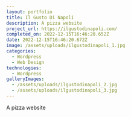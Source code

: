 ```yaml
---
layout: portfolio
title: Il Gusto Di Napoli
description: A pizza website
project_url: https://ilgustodinapoli.com/
completed_on: 2022-12-15T16:46:20.652Z
date: 2022-12-15T16:46:20.672Z
image: /assets/uploads/ilgustodinapoli_1.jpg
categories:
  - Wordpress
  - Web Design
technologies:
  - Wordpress
galleryImages:
  - /assets/uploads/ilgustodinapoli_2.jpg
  - /assets/uploads/ilgustodinapoli_3.jpg
---
```

A pizza website